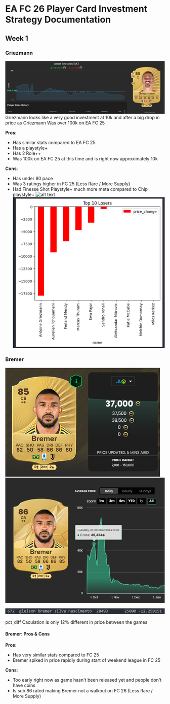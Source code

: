 # EA FC 26 Player Card Investment Strategy Documentation

## Week 1

### **Griezmann**
![alt text](png/griezmann.png)
Griezmann looks like a very good investment at 10k and after a big drop in price as Griezmann Was over 100k on EA FC 25

**Pros**:
- Has similar stats compared to EA FC 25
- Has a playstyle+
- Has 2 Role++
- Was 100k on EA FC 25 at this time and is right now approximately 10k 

**Cons**:
- Has under 80 pace
- Was 3 ratings higher in FC 25 (Less Rare / More Supply)
- Had Finesse Shot Playstyle+ much more meta compared to Chip playstyle+
![alt text](image.png)
![alt text](png/biggestlosers.png)


### **Bremer**
![alt text](png/bremer26.png)
![alt text](png/bremer25.png)

![alt text](png/bremersim.png)

pct_diff Caculation is only 12% different in price between the games

#### Bremer: Pros & Cons

**Pros**:
- Has very similar stats compared to FC 25
- Bremer spiked in price rapidly during start of weekend league in FC 25

**Cons**:
- Too early right now as game hasn't been released yet and people don't have coins
- Is sub 86 rated making Bremer not a walkout on FC 26 (Less Rare / More Supply)